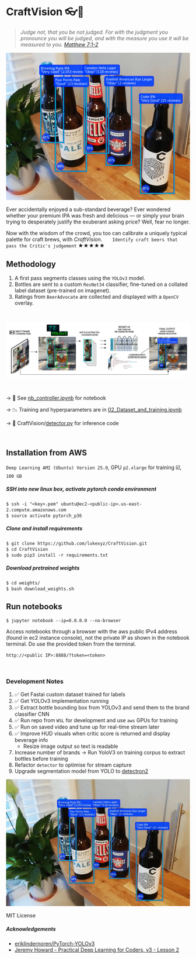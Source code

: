# CraftVision :eyeglasses::speech_balloon: 

> *Judge not, that you be not judged. For with the judgment you pronounce you will be judged, and with the measure you use it will be measured to you. [Matthew 7:1-2](https://www.biblegateway.com/passage/?search=Matthew+7:1-2)*


<p align="center">
  <img src="https://github.com/lukexyz/CraftVision/blob/master/output/assortment_0c.png?raw=true">
</p>

Ever accidentally enjoyed a sub-standard beverage? Ever wondered whether your premium IPA was fresh and delicious — or simply your brain trying to desperately justify the exuberant asking price? Well, fear no longer.

Now with the wisdom of the crowd, you too can calibrate a uniquely typical palette for craft brews, with _CraftVision_.
&nbsp;&nbsp;&nbsp;&nbsp;&nbsp;&nbsp;`Identify craft beers that pass the Critic's judgement` ★★★★★

## Methodology

1. A first pass segments classes using the `YOLOv3` model.
2. Bottles are sent to a custom `ResNet34` classifier, fine-tuned on a collated label dataset (pre-trained on imagenet).
3. Ratings from `BeerAdvocate` are collected and displayed with a `OpenCV` overlay.

<br/>

<p align="center">
  <img src="https://github.com/lukexyz/CraftVision/blob/master/output/Artboard_2.png?raw=true">
</p>

<br/>

  → :notebook_with_decorative_cover: See [nb_controller.ipynb](/nb_controller.ipynb) for notebook 

  → :chart_with_downwards_trend: Training and hyperparameters are in [02_Dataset_and_training.ipynb](notebooks/02_Dataset_and_training.ipynb)

  → :bookmark_tabs: CraftVision/[detector.py](/detector.py) for inference code

<br/>

## Installation from AWS
`Deep Learning AMI (Ubuntu) Version 25.0`, GPU `p2.xlarge` for training :ballot_box_with_check:, `100 GB`

##### SSH into new linux box, activate pytorch conda environment
    $ ssh -i "<key>.pem" ubuntu@ec2-<public-ip>.us-east-2.compute.amazonaws.com
    $ source activate pytorch_p36
    
##### Clone and install requirements
    $ git clone https://github.com/lukexyz/CraftVision.git
    $ cd CraftVision
    $ sudo pip3 install -r requirements.txt

##### Download pretrained weights
    $ cd weights/
    $ bash download_weights.sh

## Run notebooks
    $ jupyter notebook --ip=0.0.0.0 --no-browser
    
Access notebooks through a browser with the aws public IPv4 address (found in ec2 instance console), not the private IP as shown in the notebook terminal. Do use the provided token from the terminal.

    http://<public IP>:8888/?token=<token>

<br/>

### Development Notes
1. :white_check_mark: Get Fastai custom dataset trained for labels
2. :white_check_mark: Get YOLOv3 implementation running
3. :white_check_mark: Extract bottle bounding box from YOLOv3 and send them to the brand classifier CNN
4. :white_check_mark: Run repo from `WSL` for development and use `aws` GPUs for training 
5. :white_check_mark: Run on saved video and tune up for real-time stream later
6. :white_check_mark: Improve HUD visuals when critic score is returned and display beverage info
    - Resize image output so text is readable
7. Increase number of brands → Run YoloV3 on training corpus to extract bottles before training
8. Refactor `detector` to optimise for stream capture
9. Upgrade segmentation model from YOLO to [detectron2](https://github.com/facebookresearch/detectron2)



<p align="center">
  <img src="https://github.com/lukexyz/CraftVision/blob/master/data/video/craft-vid-crop.gif?raw=true">
</p>

MIT License


##### Acknowledgements

* [eriklindernoren/PyTorch-YOLOv3](https://github.com/eriklindernoren/PyTorch-YOLOv3)
* [Jeremy Howard - Practical Deep Learning for Coders, v3 - Lesson 2](https://course.fast.ai/)
